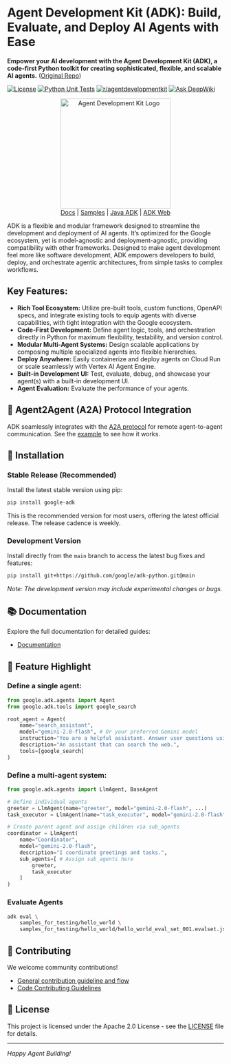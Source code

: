 # Agent Development Kit (ADK): Build, Evaluate, and Deploy AI Agents with Ease

**Empower your AI development with the Agent Development Kit (ADK), a code-first Python toolkit for creating sophisticated, flexible, and scalable AI agents.** ([Original Repo](https://github.com/google/adk-python))

[![License](https://img.shields.io/badge/License-Apache_2.0-blue.svg)](LICENSE)
[![Python Unit Tests](https://github.com/google/adk-python/actions/workflows/python-unit-tests.yml/badge.svg)](https://github.com/google/adk-python/actions/workflows/python-unit-tests.yml)
[![r/agentdevelopmentkit](https://img.shields.io/badge/Reddit-r%2Fagentdevelopmentkit-FF4500?style=flat&logo=reddit&logoColor=white)](https://www.reddit.com/r/agentdevelopmentkit/)
[![Ask DeepWiki](https://deepwiki.com/badge.svg)](https://deepwiki.com/google/adk-python)

<div align="center">
  <img src="https://raw.githubusercontent.com/google/adk-python/main/assets/agent-development-kit.png" width="256" alt="Agent Development Kit Logo">
</div>

<div align="center">
  <a href="https://google.github.io/adk-docs/">Docs</a> |
  <a href="https://github.com/google/adk-samples">Samples</a> |
  <a href="https://github.com/google/adk-java">Java ADK</a> |
  <a href="https://github.com/google/adk-web">ADK Web</a>
</div>

ADK is a flexible and modular framework designed to streamline the development and deployment of AI agents.  It’s optimized for the Google ecosystem, yet is model-agnostic and deployment-agnostic, providing compatibility with other frameworks.  Designed to make agent development feel more like software development, ADK empowers developers to build, deploy, and orchestrate agentic architectures, from simple tasks to complex workflows.

## Key Features:

*   **Rich Tool Ecosystem:** Utilize pre-built tools, custom functions, OpenAPI specs, and integrate existing tools to equip agents with diverse capabilities, with tight integration with the Google ecosystem.
*   **Code-First Development:** Define agent logic, tools, and orchestration directly in Python for maximum flexibility, testability, and version control.
*   **Modular Multi-Agent Systems:** Design scalable applications by composing multiple specialized agents into flexible hierarchies.
*   **Deploy Anywhere:** Easily containerize and deploy agents on Cloud Run or scale seamlessly with Vertex AI Agent Engine.
*   **Built-in Development UI:** Test, evaluate, debug, and showcase your agent(s) with a built-in development UI.
*   **Agent Evaluation:** Evaluate the performance of your agents.

## 🤖 Agent2Agent (A2A) Protocol Integration

ADK seamlessly integrates with the [A2A protocol](https://github.com/google-a2a/A2A/) for remote agent-to-agent communication.  See the [example](https://github.com/a2aproject/a2a-samples/tree/main/samples/python/agents) to see how it works.

## 🚀 Installation

### Stable Release (Recommended)

Install the latest stable version using pip:

```bash
pip install google-adk
```

This is the recommended version for most users, offering the latest official release.  The release cadence is weekly.

### Development Version

Install directly from the `main` branch to access the latest bug fixes and features:

```bash
pip install git+https://github.com/google/adk-python.git@main
```

*Note: The development version may include experimental changes or bugs.*

## 📚 Documentation

Explore the full documentation for detailed guides:

*   [Documentation](https://google.github.io/adk-docs)

## 🏁 Feature Highlight

### Define a single agent:

```python
from google.adk.agents import Agent
from google.adk.tools import google_search

root_agent = Agent(
    name="search_assistant",
    model="gemini-2.0-flash", # Or your preferred Gemini model
    instruction="You are a helpful assistant. Answer user questions using Google Search when needed.",
    description="An assistant that can search the web.",
    tools=[google_search]
)
```

### Define a multi-agent system:

```python
from google.adk.agents import LlmAgent, BaseAgent

# Define individual agents
greeter = LlmAgent(name="greeter", model="gemini-2.0-flash", ...)
task_executor = LlmAgent(name="task_executor", model="gemini-2.0-flash", ...)

# Create parent agent and assign children via sub_agents
coordinator = LlmAgent(
    name="Coordinator",
    model="gemini-2.0-flash",
    description="I coordinate greetings and tasks.",
    sub_agents=[ # Assign sub_agents here
        greeter,
        task_executor
    ]
)
```

### Evaluate Agents

```bash
adk eval \
    samples_for_testing/hello_world \
    samples_for_testing/hello_world/hello_world_eval_set_001.evalset.json
```

## 🤝 Contributing

We welcome community contributions!

*   [General contribution guideline and flow](https://google.github.io/adk-docs/contributing-guide/)
*   [Code Contributing Guidelines](./CONTRIBUTING.md)

## 📄 License

This project is licensed under the Apache 2.0 License - see the [LICENSE](LICENSE) file for details.

---

*Happy Agent Building!*